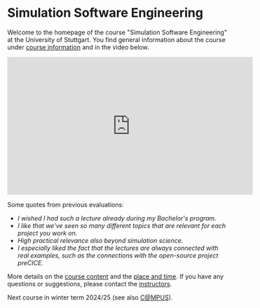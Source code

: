 # Simulation Software Engineering

Welcome to the homepage of the course "Simulation Software Engineering" at the University of Stuttgart.
You find general information about the course under [course information](course-information.md) and in the video below.

<p align="center">
    <iframe width="560" height="315" src="https://www.youtube.com/embed/1GUVWLSxt2s" title="YouTube video player" frameborder="0" allow="accelerometer; autoplay; clipboard-write; encrypted-media; gyroscope; picture-in-picture" allowfullscreen></iframe>
</p>

Some quotes from previous evaluations:

- *I wished I had such a lecture already during my Bachelor's program.*
- *I like that we've seen so many different topics that are relevant for each project you work on.*
- *High practical relevance also beyond simulation science.*
- *I especially liked the fact that the lectures are always connected with real examples, such as the connections with the open-source project preCICE.*

More details on the [course content](course-content) and the [place and time](place-and-time.md).
If you have any questions or suggestions, please contact the [instructors](staff.md).

Next course in winter term 2024/25 (see also [C@MPUS](https://campus.uni-stuttgart.de/cusonline/ee/ui/ca2/app/desktop/#/slc.tm.cp/student/courses/403702?$ctx=design%3Dca)).
